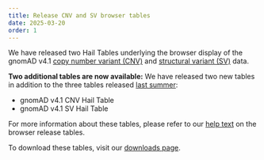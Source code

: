 ```yaml
---
title: Release CNV and SV browser tables
date: 2025-03-20
order: 1
---
```


We have released two Hail Tables underlying the browser display of the gnomAD v4.1 [copy number variant (CNV)](https://gnomad.broadinstitute.org/news/2023-11-v4-copy-number-variants/) and [structural variant (SV)](https://gnomad.broadinstitute.org/news/2023-11-v4-structural-variants/) data.

<!-- end_excerpt -->

**Two additional tables are now available:**
We have released two new tables in addition to the three tables released [last summer](https://gnomad.broadinstitute.org/news/2024-08-release-gnomad-browser-tables/):

- gnomAD v4.1 CNV Hail Table
- gnomAD v4.1 SV Hail Table

For more information about these tables, please refer to our [help text](http://gnomad.broadinstitute.org/help/v4-browser-hts) on the browser release tables. 

To download these tables, visit our [downloads page](http://gnomad.broadinstitute.org/downloads#v4-browser-tables).